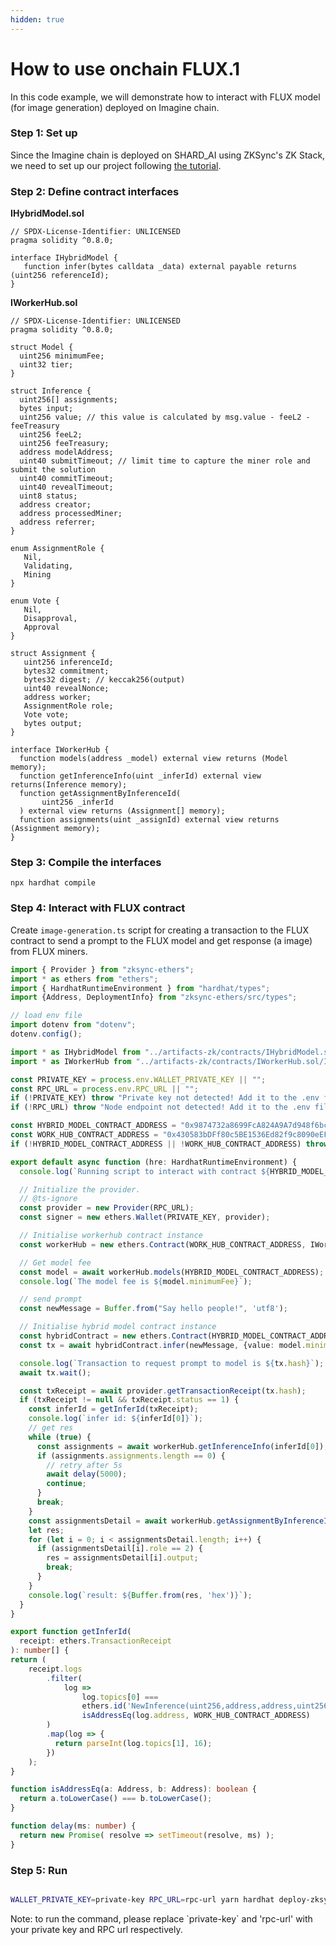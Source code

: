 ```yaml
---
hidden: true
---
```


# How to use onchain FLUX.1

In this code example, we will demonstrate how to interact with FLUX model (for image generation) deployed on Imagine chain.

### Step 1: Set up <a href="#step-1-set-up-project" id="step-1-set-up-project"></a>

Since the Imagine chain is deployed on SHARD\_AI using ZKSync's ZK Stack, we need to set up our project following [the tutorial](https://docs.zksync.io/build/tooling/hardhat/guides/getting-started#project-setup).

### Step 2: Define contract interfaces <a href="#step-2-define-contract-interfaces" id="step-2-define-contract-interfaces"></a>

**IHybridModel.sol**

```solidity
// SPDX-License-Identifier: UNLICENSED
pragma solidity ^0.8.0;

interface IHybridModel {
   function infer(bytes calldata _data) external payable returns (uint256 referenceId);
}
```

**IWorkerHub.sol**

```solidity
// SPDX-License-Identifier: UNLICENSED
pragma solidity ^0.8.0;

struct Model {
  uint256 minimumFee;
  uint32 tier;
}

struct Inference {
  uint256[] assignments;
  bytes input;
  uint256 value; // this value is calculated by msg.value - feeL2 - feeTreasury
  uint256 feeL2;
  uint256 feeTreasury;
  address modelAddress;
  uint40 submitTimeout; // limit time to capture the miner role and submit the solution
  uint40 commitTimeout;
  uint40 revealTimeout;
  uint8 status;
  address creator;
  address processedMiner;
  address referrer;
}

enum AssignmentRole {
   Nil,
   Validating,
   Mining
}

enum Vote {
   Nil,
   Disapproval,
   Approval
}

struct Assignment {
   uint256 inferenceId;
   bytes32 commitment;
   bytes32 digest; // keccak256(output)
   uint40 revealNonce;
   address worker;
   AssignmentRole role;
   Vote vote;
   bytes output;
}

interface IWorkerHub {
  function models(address _model) external view returns (Model memory);
  function getInferenceInfo(uint _inferId) external view returns(Inference memory);
  function getAssignmentByInferenceId(
       uint256 _inferId
  ) external view returns (Assignment[] memory);
  function assignments(uint _assignId) external view returns (Assignment memory);
}
```

### Step 3: Compile the interfaces

```
npx hardhat compile
```

### Step 4: Interact with FLUX contract <a href="#step-4-interact-with-llama-contract" id="step-4-interact-with-llama-contract"></a>

Create `image-generation.ts` script for creating a transaction to the FLUX contract to send a prompt to the FLUX model and get response (a image) from FLUX miners.

```typescript
import { Provider } from "zksync-ethers";
import * as ethers from "ethers";
import { HardhatRuntimeEnvironment } from "hardhat/types";
import {Address, DeploymentInfo} from "zksync-ethers/src/types";

// load env file
import dotenv from "dotenv";
dotenv.config();

import * as IHybridModel from "../artifacts-zk/contracts/IHybridModel.sol/IHybridModel.json";
import * as IWorkerHub from "../artifacts-zk/contracts/IWorkerHub.sol/IWorkerHub.json";

const PRIVATE_KEY = process.env.WALLET_PRIVATE_KEY || "";
const RPC_URL = process.env.RPC_URL || "";
if (!PRIVATE_KEY) throw "Private key not detected! Add it to the .env file!";
if (!RPC_URL) throw "Node endpoint not detected! Add it to the .env file!";

const HYBRID_MODEL_CONTRACT_ADDRESS = "0x9874732a8699FcA824A9A7d948f6bcD30a141238";
const WORK_HUB_CONTRACT_ADDRESS = "0x430583bDFf80c5BE1536Ed82f9c8090eEF68e2F6";
if (!HYBRID_MODEL_CONTRACT_ADDRESS || !WORK_HUB_CONTRACT_ADDRESS) throw "Contract address not provided";

export default async function (hre: HardhatRuntimeEnvironment) {
  console.log(`Running script to interact with contract ${HYBRID_MODEL_CONTRACT_ADDRESS} and ${WORK_HUB_CONTRACT_ADDRESS}`);

  // Initialize the provider.
  // @ts-ignore
  const provider = new Provider(RPC_URL);
  const signer = new ethers.Wallet(PRIVATE_KEY, provider);

  // Initialise workerhub contract instance
  const workerHub = new ethers.Contract(WORK_HUB_CONTRACT_ADDRESS, IWorkerHub.abi, signer);

  // Get model fee
  const model = await workerHub.models(HYBRID_MODEL_CONTRACT_ADDRESS);
  console.log(`The model fee is ${model.minimumFee}`);

  // send prompt
  const newMessage = Buffer.from("Say hello people!", 'utf8');

  // Initialise hybrid model contract instance
  const hybridContract = new ethers.Contract(HYBRID_MODEL_CONTRACT_ADDRESS, IHybridModel.abi, signer);
  const tx = await hybridContract.infer(newMessage, {value: model.minimumFee});

  console.log(`Transaction to request prompt to model is ${tx.hash}`);
  await tx.wait();

  const txReceipt = await provider.getTransactionReceipt(tx.hash);
  if (txReceipt != null && txReceipt.status == 1) {
    const inferId = getInferId(txReceipt);
    console.log(`infer id: ${inferId[0]}`);
    // get res
    while (true) {
      const assignments = await workerHub.getInferenceInfo(inferId[0]);
      if (assignments.assignments.length == 0) {
        // retry after 5s
        await delay(5000);
        continue;
      }
      break;
    }
    const assignmentsDetail = await workerHub.getAssignmentByInferenceId(inferId[0]);
    let res;
    for (let i = 0; i < assignmentsDetail.length; i++) {
      if (assignmentsDetail[i].role == 2) {
        res = assignmentsDetail[i].output;
        break;
      }
    }
    console.log(`result: ${Buffer.from(res, 'hex')}`);
  }
}

export function getInferId(
  receipt: ethers.TransactionReceipt
): number[] {
return (
    receipt.logs
        .filter(
            log =>
                log.topics[0] ===
                ethers.id('NewInference(uint256,address,address,uint256)') &&
                isAddressEq(log.address, WORK_HUB_CONTRACT_ADDRESS)
        )
        .map(log => {
          return parseInt(log.topics[1], 16);
        })
    );
}

function isAddressEq(a: Address, b: Address): boolean {
  return a.toLowerCase() === b.toLowerCase();
}

function delay(ms: number) {
  return new Promise( resolve => setTimeout(resolve, ms) );
}
```

### Step 5: Run <a href="#step-5-run" id="step-5-run"></a>

```bash

WALLET_PRIVATE_KEY=private-key RPC_URL=rpc-url yarn hardhat deploy-zksync --script image-generation.ts
```

Note: to run the command, please replace \`private-key\` and 'rpc-url' with your private key and RPC url respectively.
